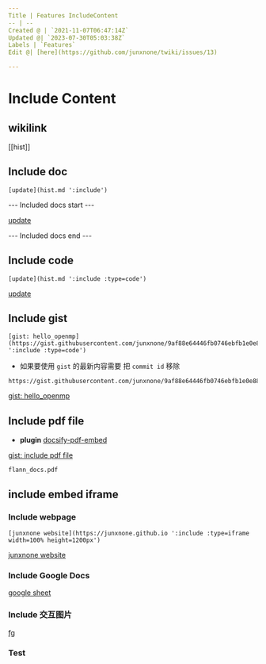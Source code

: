 ```yaml
---
Title | Features IncludeContent
-- | --
Created @ | `2021-11-07T06:47:14Z`
Updated @| `2023-07-30T05:03:38Z`
Labels | `Features`
Edit @| [here](https://github.com/junxnone/twiki/issues/13)

---
```

# Include Content

## wikilink

[[hist]]

## Include doc

```
[update](hist.md ':include')
```

--- Included docs start ---

[update](hist.md ':include')

--- Included docs end ---

## Include code


```
[update](hist.md ':include :type=code')
```


[update](hist.md ':include :type=code')

## Include gist

```
[gist: hello_openmp](https://gist.githubusercontent.com/junxnone/9af88e64446fb0746ebfb1e0e8879f33/raw/2d04dcd1fd3ac51988d3e756bb1be477efe02216/openmp_helloworld.cpp ':include :type=code')
```
- 如果要使用 `gist` 的最新内容需要 把 `commit id` 移除 

```
https://gist.githubusercontent.com/junxnone/9af88e64446fb0746ebfb1e0e8879f33/raw/openmp_helloworld.cpp
```

[gist: hello_openmp](https://gist.githubusercontent.com/junxnone/9af88e64446fb0746ebfb1e0e8879f33/raw/openmp_helloworld.cpp ':include :type=code')


## Include pdf file

- **plugin** [docsify-pdf-embed](https://github.com/lazypanda10117/docsify-pdf-embed)

[gist: include pdf file](https://gist.githubusercontent.com/junxnone/2efa4f014527293cd2950b8aff96f488/raw/docsify_include_pdf_file ':include :type=code')


```pdf
flann_docs.pdf
```

## include embed iframe

### Include webpage

```
[junxnone website](https://junxnone.github.io ':include :type=iframe width=100% height=1200px')
```

[junxnone website](https://junxnone.github.io ':include :type=iframe width=50% height=1200px')

### Include Google Docs

[google sheet](https://docs.google.com/spreadsheets/d/e/2PACX-1vTYDn4ZEG4oc2kFYlUpdY2N8yNwptVKC7MwwE9IEs2hfZFsOPsI7yeEDoVuabtUuN-HedNe6mP_eXj-/pubhtml?gid=232973174&amp;single=true&amp;widget=true&amp;headers=false ':include :type=iframe width=100% height=800px')

### Include 交互图片

[fg](https://github.com/junxnone/twiki/assets/2216970/a71cc2f9-924c-4b34-89a0-89c6909ff362 ':include :type=iframe width=100% height=600px')

### Test

<script src="https://emgithub.com/embed-v2.js?target=https%3A%2F%2Fgithub.com%2Flabmlai%2Fannotated_deep_learning_paper_implementations%2Fblob%2F753fbd3446ed85b7f0a30c415eafbc28bccaf0e0%2Flabml_nn%2Ftransformers%2Flabel_smoothing_loss.py%23L1-L14&style=github&type=code&showBorder=on&showLineNumbers=on&showFileMeta=on&showFullPath=on&showCopy=on"></script>

<script src="https://emgithub.com/embed-v2.js?target=https%3A%2F%2Fgithub.com%2Fjunxnone%2Ftwiki%2Fblob%2F42f7df84f3383fcea0658d253a8d6b833e7e4a64%2Fdocs%2Findex.html%23L20-L28&style=default&type=code&showBorder=on&showLineNumbers=on&showFileMeta=on&showFullPath=on&showCopy=on"></script>
